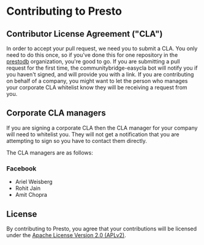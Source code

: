 # Contributing to Presto

## Contributor License Agreement ("CLA")

In order to accept your pull request, we need you to submit a CLA. You only need to do this once, so if you've done this for one repository in the [prestodb](https://github.com/prestodb) organization, you're good to go. If you are submitting a pull request for the first time, the communitybridge-easycla bot will notify you if you haven't signed, and will provide you with a link.  If you are contributing on behalf of a company, you might want to let the person who manages your corporate CLA whitelist know they will be receiving a request from you.

## Corporate CLA managers

If you are signing a corporate CLA then the CLA manager for your company will need to whitelist you. They will not get a notification that you are attempting to sign so you have to contact them directly.

The CLA managers are as follows:

### Facebook
* Ariel Weisberg
* Rohit Jain
* Amit Chopra

## License

By contributing to Presto, you agree that your contributions will be licensed under the [Apache License Version 2.0 (APLv2)](LICENSE).
